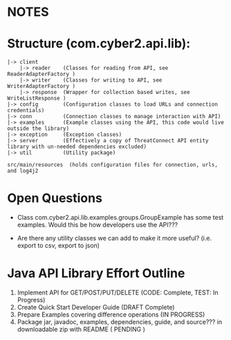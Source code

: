 NOTES
===

# Structure (com.cyber2.api.lib):

    |-> client
        |-> reader    (Classes for reading from API, see ReaderAdapterFactory )
        |-> writer    (Classes for writing to API, see WriterAdapterFactory )
        |-> response  (Wrapper for collection based writes, see WriteListResponse )
    |-> config        (Configuration classes to load URLs and connection credentials)
    |-> conn          (Connection classes to manage interaction with API)
    |-> examples      (Example classes using the API, this code would live outside the library)
    |-> exception     (Exception classes)
    |-> server        (Effectively a copy of ThreatConnect API entity library with un-needed dependencies excluded)
    |-> util          (Utility package)

    src/main/resources  (holds configuration files for connection, urls, and log4j2

# Open Questions
- Class com.cyber2.api.lib.examples.groups.GroupExample has some test examples. Would this be how developers use the API???

- Are there any utility classes we can add to make it more useful? (i.e. export to csv, export to json)



# Java API Library Effort Outline
1. Implement API for GET/POST/PUT/DELETE (CODE: Complete, TEST: In Progress)
2. Create Quick Start Developer Guide (DRAFT Complete)
3. Prepare Examples covering difference operations (IN PROGRESS)
4. Package jar, javadoc, examples, dependencies, guide, and source??? in downloadable zip with README ( PENDING )

